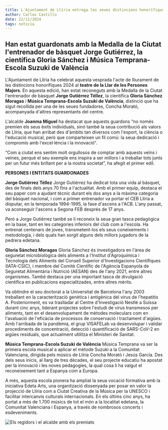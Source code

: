 ```yaml
---
title: L'Ajuntament de Llíria entrega les seues distincions honorífiques 2024
author: Carlos Castillo
date: 22/11/2024
tags: noticia
---
```

 
## Han estat guardonats amb la Medalla de la Ciutat l'entrenador de bàsquet Jorge Gutiérrez, la científica Gloria Sánchez i Música Temprana-Escola Suzuki de València

L'Ajuntament de Llíria ha celebrat aquesta vesprada l'acte de lliurament de les distincions honorífiques 2024 al **teatre de la Llar de les Persones Majors**. En aquesta edició, han estat reconeguts amb la Medalla de la Ciutat l'entrenador de bàsquet **Jorge Gutiérrez Téllez**, la científica **Gloria Sánchez Moragas** i **Música Temprana-Escola Suzuki de València**, distinció que ha sigut recollida per una de les seues fundadores, Concha Morató, acompanyada d'altres representants del centre.

L'alcalde **Joanma Miguel** ha destacat que aquests guardons “no només premien els seus èxits individuals, sinó també la seua contribució als valors de Llíria, que han arribat des d'àmbits tan diversos com l'esport, la ciència o l'educació musical, però que comparteixen un fil comú: la seua dedicació i compromís amb l'excel·lència i la innovació”.

“Com a ciutat ens sentim molt orgullosos de comptar amb aquests veïns i veïnes, perquè el seu exemple ens inspira a ser millors i a treballar tots junts per un futur més brillant per a la nostra societat”, ha afegit el primer edil.


**PERSONES I ENTITATS GUARDONADES**

**Jorge Gutiérrez Téllez**
Jorge Gutiérrez ha dedicat tota una vida al bàsquet, des de finals dels anys 70 fins a l'actualitat. Amb el primer equip, destaca el seu paper com a ajudant tècnic durant els dos anys a la màxima categoria del bàsquet nacional, i com a primer entrenador va portar el CEB Llíria a disputar, en la temporada 1994-1995, la fase d'ascens a l'ACB. L'any passat, va aconseguir l'ascens a Segona FEB després de 17 anys.

Però a Jorge Gutiérrez també se li reconeix la seua gran tasca pedagògica en la base, tant en les categories inferiors del club com a l'escola. Ha entrenat centenars de joves, transmetent-los els seus coneixements i metodologia, i dels quals han sorgit alguns dels millors jugadors de la pedrera edetana.

**Gloria Sánchez Moragas**
Gloria Sánchez és investigadora en l'àrea de seguretat microbiològica dels aliments a l'Institut d'Agroquímica i Tecnologia dels Aliments del Consell Superior d'Investigacions Científiques (IATA-CSIC), i membre del Comitè Científic de l'Agència Espanyola de Seguretat Alimentària i Nutrició (AESAN) des de l'any 2021, entre altres organismes. També destaca per una important tasca de divulgació científica en publicacions especialitzades, entre altres mèrits.

Va obtindre el seu doctorat a la Universitat de Barcelona l'any 2003 treballant en la caracterització genètica i antigènica del virus de l'hepatitis A. Posteriorment, es va traslladar al Centre d'Investigació Nestlé a Suïssa durant cinc anys, liderant projectes sobre l'estudi de virus transmesos per aliments, tant en el desenvolupament de mètodes moleculars com en l'avaluació de l'eficàcia de processos de conservació i tractament d'aigües. Amb l'arribada de la pandèmia, el grup VISAFELab va desenvolupar i validar procediments de concentració, detecció i quantificació de SARS-CoV-2 en aigües residuals, que actualment utilitza el Ministeri de Sanitat.

**Música Temprana-Escola Suzuki de València**
Música Temprana va ser la primera escola musical a aplicar el mètode Suzuki a la Comunitat Valenciana, dirigida pels músics de Llíria Concha Morató i Jesús García. Des dels seus inicis, al llarg de tres dècades, el seu projecte educatiu ha apostat per la innovació i les noves pedagogies, la qual cosa li ha valgut el reconeixement tant a Espanya com a Europa.

A més, aquesta escola pionera ha ampliat la seua vocació formativa amb la iniciativa Edeta Arts, una organització dissenyada per posar en valor la projecció de Llíria com a Ciutat Creativa de la Música per la UNESCO i facilitar intercanvis culturals internacionals. En els últims cinc anys, ha portat a més de 1.700 músics de tot el món a la localitat edetana, la Comunitat Valenciana i Espanya, a través de nombrosos concerts i esdeveniments.

![Els regidors i el alcalde amb els premiats](/assets/continguts/recursos/20241122-distinciones-medalla-lliria.jpg "Regidors amb els premiats")
